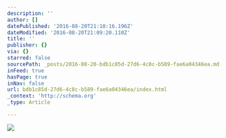 ```yaml
---
description: ''
author: []
datePublished: '2016-08-20T21:10:16.196Z'
dateModified: '2016-08-20T21:09:20.110Z'
title: ''
publisher: {}
via: {}
starred: false
sourcePath: _posts/2016-08-20-bdb1c85d-27d6-4c8c-b589-fae6a04346ea.md
inFeed: true
hasPage: true
inNav: false
url: bdb1c85d-27d6-4c8c-b589-fae6a04346ea/index.html
_context: 'http://schema.org'
_type: Article

---
```

![](https://the-grid-user-content.s3-us-west-2.amazonaws.com/ab908c99-9d7b-4032-abcd-4f9f32cd61c5.jpg)